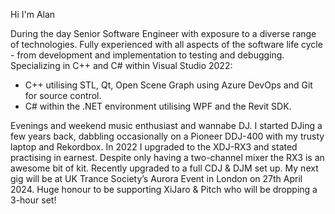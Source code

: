Hi I'm Alan

During the day Senior Software Engineer with exposure to a diverse range of technologies. Fully experienced with all aspects of the software life cycle - from development and implementation to testing and debugging. Specializing in C++ and C# within Visual Studio 2022:

- C++ utilising STL, Qt, Open Scene Graph using Azure DevOps and Git for source control.
- C# within the .NET environment utilising WPF and the Revit SDK.

Evenings and weekend music enthusiast and wannabe DJ. I started DJing a few years back, dabbling occasionally on a Pioneer DDJ-400 with my trusty laptop and Rekordbox. In 2022 I upgraded to the XDJ-RX3 and stated practising in earnest. Despite only having a two-channel mixer the RX3 is an awesome bit of kit. Recently upgraded to a full CDJ & DJM set up. My next gig will be at UK Trance Society’s Aurora Event in London on 27th April 2024. Huge honour to be supporting XiJaro & Pitch who will be dropping a 3-hour set!
